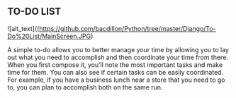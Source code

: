 
## TO-DO LIST

![alt_text]((https://github.com/bacdillon/Python/tree/master/Django/To-Do%20List/MainScreen.JPG)

A simple to-do allows you to better manage your time by allowing you to lay out what you need to accomplish and then coordinate your time from there. When you first compose it, you’ll note the most important tasks and make time for them. You can also see if certain tasks can be easily coordinated. For example, if you have a business lunch near a store that you need to go to, you can plan to accomplish both on the same run.
